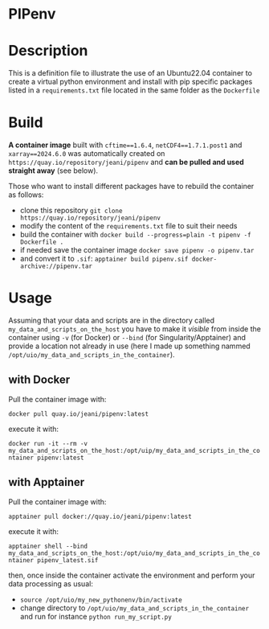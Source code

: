 # PIPenv

# Description

This is a definition file to illustrate the use of an Ubuntu22.04 container to create a virtual python environment and install with pip specific packages listed in a `requirements.txt` file located in the same folder as the `Dockerfile`

# Build

**A container image** built with `cftime==1.6.4`, `netCDF4==1.7.1.post1` and `xarray==2024.6.0` was automatically created on `https://quay.io/repository/jeani/pipenv` and **can be pulled and used straight away** (see below).

Those who want to install different packages have to rebuild the container as follows:

* clone this repository `git clone https://quay.io/repository/jeani/pipenv`
* modify the content of the `requirements.txt` file to suit their needs
* build the container with `docker build --progress=plain -t pipenv -f Dockerfile .`
* if needed save the container image `docker save pipenv -o pipenv.tar`
* and convert it to `.sif`: `apptainer build pipenv.sif docker-archive://pipenv.tar`


# Usage

Assuming that your data and scripts are in the directory called `my_data_and_scripts_on_the_host` you have to make it *visible* from inside the container using `-v` (for Docker) or `--bind` (for Singularity/Apptainer) and provide a location not already in use (here I made up something nammed `/opt/uio/my_data_and_scripts_in_the_container`).

## with Docker

Pull the container image with: 

`docker pull quay.io/jeani/pipenv:latest`

execute it with:

`docker run -it --rm -v my_data_and_scripts_on_the_host:/opt/uip/my_data_and_scripts_in_the_container pipenv:latest`

## with Apptainer

Pull the container image with: 

`apptainer pull docker://quay.io/jeani/pipenv:latest`

execute it with:

`apptainer shell --bind my_data_and_scripts_on_the_host:/opt/uio/my_data_and_scripts_in_the_container pipenv_latest.sif`

then, once inside the container activate the environment and perform your data processing as usual:

* `source /opt/uio/my_new_pythonenv/bin/activate`
* change directory to `/opt/uio/my_data_and_scripts_in_the_container` and run for instance `python run_my_script.py`
